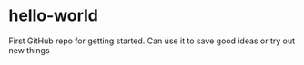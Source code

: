 # hello-world
First GitHub repo for getting started. Can use it to save good ideas or try out new things
